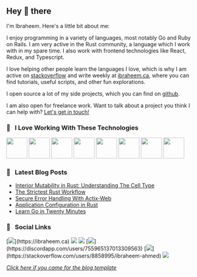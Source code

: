 ## Hey :wave: there 

I'm Ibraheem. Here's a little bit about me:

I enjoy programming in a variety of languages, most notably Go and Ruby on Rails. I am very active in the Rust community, a language which I work with in my spare time. I also work with frontend technologies like React, Redux, and Typescript.

I love helping other people learn the languages I love, which is why I am active on [stackoverflow](https://stackoverflow.com/users/8858995/ibraheem-ahmed?tab=profile) and write weekly at [ibraheem.ca](https://ibraheem.ca/), where you can find tutorials, useful scripts, and other fun explorations.

I open source a lot of my side projects, which you can find on [github](https://github.com/ibraheemdev).

I am also open for freelance work. Want to talk about a project you think I can help with? [Let's get in touch!](https://ibraheem.ca/pages/about#---social-links)

### :rocket: &nbsp; I Love Working With These Technologies
<img src="https://upload.wikimedia.org/wikipedia/commons/thumb/d/d5/Rust_programming_language_black_logo.svg/144px-Rust_programming_language_black_logo.svg.png" width=55> <img src="https://avatars.githubusercontent.com/u/4223" width=55> <img src="https://upload.wikimedia.org/wikipedia/commons/thumb/4/4c/Typescript_logo_2020.svg/1200px-Typescript_logo_2020.svg.png" width=55> <img src="https://cdn.auth0.com/blog/react-js/react.png" width=55> <img src="https://seeklogo.com/images/R/redux-logo-9CA6836C12-seeklogo.com.png" width=55> <img src="https://cdn.jsdelivr.net/npm/programming-languages-logos/src/go/go.png" width=55> <img src="https://infinapps.com/wp-content/uploads/2018/10/mongodb-logo.png" width=55> <img src="https://upload.wikimedia.org/wikipedia/commons/thumb/a/a5/Archlinux-icon-crystal-64.svg/1200px-Archlinux-icon-crystal-64.svg.png" width=55>

### :book: &nbsp; Latest Blog Posts
<!-- BLOG-POST-LIST:START -->
- [Interior Mutability in Rust: Understanding The Cell Type](https://ibraheem.ca/posts/rust-interior-mutability-understanding-cell)
- [The Strictest Rust Workflow](https://ibraheem.ca/posts/strictest-cargo-workflow)
- [Secure Error Handling With Actix-Web](https://ibraheem.ca/posts/actix-web-secure-error-handling)
- [Application Configuration in Rust](https://ibraheem.ca/posts/rust-global-config-files)
- [Learn Go in Twenty Minutes](https://ibraheem.ca/posts/go-in-twenty)
<!-- BLOG-POST-LIST:END -->

### :link: &nbsp; Social Links

[![](https://img.shields.io/static/v1?label=&logo=leanpub&color=rgb(141,89,190)&logoColor=white&message=IBRAHEEM.CA&style=for-the-badge)](https://ibraheem.ca)
[![](https://img.shields.io/static/v1?label=&logo=gmail&color=red&logoColor=white&message=EMAIL&style=for-the-badge)](mailto:ibrah1440@gmail.com)
[![](https://img.shields.io/static/v1?label=&logo=github&color=black&logoColor=white&message=GITHUB&style=for-the-badge)](https://github.com/ibraheemdev)
[![](https://img.shields.io/static/v1?label=&logo=discord&color=rgb(109,121,212)&logoColor=white&message=DISCORD&style=for-the-badge)](https://discordapp.com/users/755965137013309563)
[![](https://img.shields.io/static/v1?label=&logo=stack-overflow&color=rgb(235,118,42)&logoColor=white&message=STACKOVERFLOW&style=for-the-badge)](https://stackoverflow.com/users/8858995/ibraheem-ahmed)
[![](https://img.shields.io/static/v1?label=&logo=dribbble&color=ea4c89&logoColor=white&message=DRIBBBLE&style=for-the-badge)](https://dribbble.com/ibraheema)

*[Click here if you came for the blog template](https://github.com/ibraheemdev/ibraheemdev/blob/master/README-blog.md)*
